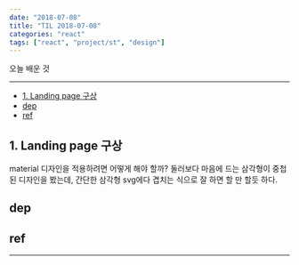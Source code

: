 ```yaml
---
date: "2018-07-08"
title: "TIL 2018-07-08"
categories: "react"
tags: ["react", "project/st", "design"]
---
```


오늘 배운 것

----------

- [1. Landing page 구상](#1-landing-page-구상)
- [dep](#dep)
- [ref](#ref)

## 1. Landing page 구상

material 디자인을 적용하려면 어떻게 해야 할까?
둘러보다 마음에 드는 삼각형이 중첩된 디자인을 봤는데, 간단한 삼각형 svg에다 겹치는 식으로 잘 하면 할 만 할듯 하다.

## dep

## ref

----------
